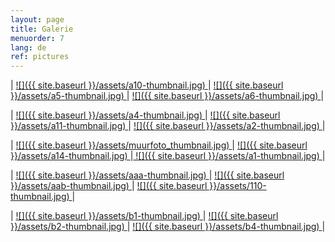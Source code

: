 ```yaml
---
layout: page
title: Galerie
menuorder: 7
lang: de
ref: pictures
---
```


| <a href="/assets/a10.jpg"> ![]({{ site.baseurl }}/assets/a10-thumbnail.jpg) </a> | <a href="/assets/a5.jpg"> ![]({{ site.baseurl }}/assets/a5-thumbnail.jpg) </a> | <a href="/assets/a6.jpg">  ![]({{ site.baseurl }}/assets/a6-thumbnail.jpg) </a> |

| <a href="/assets/a4.jpg"> ![]({{ site.baseurl }}/assets/a4-thumbnail.jpg) </a> | <a href="/assets/a11.jpg"> ![]({{ site.baseurl }}/assets/a11-thumbnail.jpg) </a> | <a href="/assets/a2.jpg">![]({{ site.baseurl }}/assets/a2-thumbnail.jpg) </a> |

|  <a href="/assets/muurfoto.jpg">  ![]({{ site.baseurl }}/assets/muurfoto_thumbnail.jpg) </a> | <a href="/assets/a14.jpg"> ![]({{ site.baseurl }}/assets/a14-thumbnail.jpg) </a>|<a href="/assets/a1.jpg"> ![]({{ site.baseurl }}/assets/a1-thumbnail.jpg) </a>|

| <a href="/assets/aaa.jpg"> ![]({{ site.baseurl }}/assets/aaa-thumbnail.jpg) </a> | <a href="/assets/aab.jpg"> ![]({{ site.baseurl }}/assets/aab-thumbnail.jpg) </a> | <a href="/assets/110.jpg">  ![]({{ site.baseurl }}/assets/110-thumbnail.jpg) </a> |

|  <a href="/assets/b1.jpg">  ![]({{ site.baseurl }}/assets/b1-thumbnail.jpg) </a> |  <a href="/assets/b2.jpg"> ![]({{ site.baseurl }}/assets/b2-thumbnail.jpg) </a> | <a href="/assets/b4.jpg"> ![]({{ site.baseurl }}/assets/b4-thumbnail.jpg) </a>|

